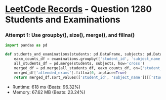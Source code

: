 # [LeetCode Records](../../README.md) - Question 1280 Students and Examinations

### Attempt 1: Use groupby(), size(), merge(), and fillna()
```py
import pandas as pd

def students_and_examinations(students: pd.DataFrame, subjects: pd.DataFrame, examinations: pd.DataFrame) -> pd.DataFrame:
    eaxm_counts_df = examinations.groupby(['student_id', 'subject_name']).size().rename('attended_exams').reset_index()
    all_students_df = pd.merge(students, subjects, how='cross')
    merged_df = pd.merge(all_students_df, eaxm_counts_df, on=['student_id', 'subject_name'], how='outer')
    merged_df['attended_exams'].fillna(0, inplace=True)
    return merged_df.sort_values(['student_id', 'subject_name'])[['student_id', 'student_name', 'subject_name', 'attended_exams']]
```
- Runtime: 618 ms (Beats: 96.32%)
- Memory: 67.62 MB (Beats: 23.24%)

<br>
